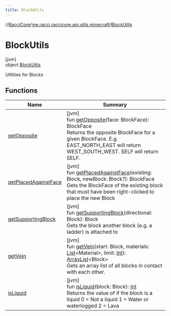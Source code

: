 ```yaml
---
title: BlockUtils
---
```

//[RacciCore](../../../index.html)/[me.racci.raccicore.api.utils.minecraft](../index.html)/[BlockUtils](index.html)



# BlockUtils



[jvm]\
object [BlockUtils](index.html)

Utilities for Blocks



## Functions


| Name | Summary |
|---|---|
| [getOpposite](get-opposite.html) | [jvm]<br>fun [getOpposite](get-opposite.html)(face: BlockFace): BlockFace<br>Returns the opposite BlockFace for a given BlockFace. E.g. EAST_NORTH_EAST will return WEST_SOUTH_WEST. SELF will return SELF. |
| [getPlacedAgainstFace](get-placed-against-face.html) | [jvm]<br>fun [getPlacedAgainstFace](get-placed-against-face.html)(existing: Block, newBlock: Block?): BlockFace<br>Gets the BlockFace of the existing block that must have been right-clicked to place the new Block |
| [getSupportingBlock](get-supporting-block.html) | [jvm]<br>fun [getSupportingBlock](get-supporting-block.html)(directional: Block): Block<br>Gets the block another block (e.g. a ladder) is attached to |
| [getVein](get-vein.html) | [jvm]<br>fun [getVein](get-vein.html)(start: Block, materials: [List](https://kotlinlang.org/api/latest/jvm/stdlib/kotlin.collections/-list/index.html)&lt;Material&gt;, limit: [Int](https://kotlinlang.org/api/latest/jvm/stdlib/kotlin/-int/index.html)): [ArrayList](https://kotlinlang.org/api/latest/jvm/stdlib/kotlin.collections/-array-list/index.html)&lt;Block&gt;<br>Gets an array list of all blocks in contact with each other. |
| [isLiquid](is-liquid.html) | [jvm]<br>fun [isLiquid](is-liquid.html)(block: Block): [Int](https://kotlinlang.org/api/latest/jvm/stdlib/kotlin/-int/index.html)<br>Returns the value of if the block is a liquid 0 = Not a liquid 1 = Water or waterlogged 2 = Lava |

